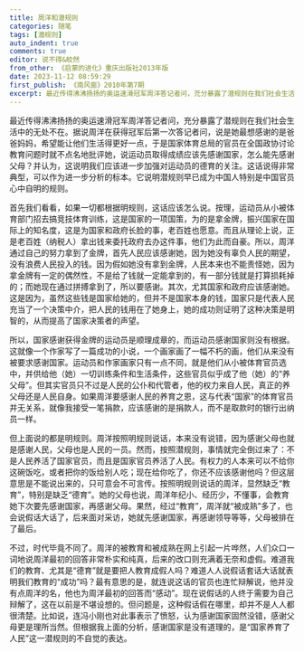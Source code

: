 ```yaml
---
title: 周洋和潜规则
categories: 随笔
tags: [潜规则]
auto_indent: true
comments: true
editor: 说不得&皎然
from_other: 《启蒙的进化》重庆出版社2013年版
date: 2023-11-12 08:59:29
first_publish: 《南风窗》2010年第7期
excerpt: 最近传得沸沸扬扬的奥运速滑冠军周洋答记者问，充分暴露了潜规则在我们社会生活中的无处不在。据说周洋在获得冠军后第一次答记者问，说是她最想感谢的是爸爸妈妈，希望能让他们生活得更好一点，于是国家体育总局的官员在全国政协讨论教育问题时就不点名地批评她，说运动员取得成绩应该先感谢国家，怎么能先感谢父母？并认为，这说明我们应该进一步加强对运动员的德育的关注。这话说得非常典型，可以作为进一步分析的标本。它说明潜规则早已成为中国人特别是中国官员心中自明的规则。
---
```

最近传得沸沸扬扬的奥运速滑冠军周洋答记者问，充分暴露了潜规则在我们社会生活中的无处不在。据说周洋在获得冠军后第一次答记者问，说是她最想感谢的是爸爸妈妈，希望能让他们生活得更好一点，于是国家体育总局的官员在全国政协讨论教育问题时就不点名地批评她，说运动员取得成绩应该先感谢国家，怎么能先感谢父母？并认为，这说明我们应该进一步加强对运动员的德育的关注。这话说得非常典型，可以作为进一步分析的标本。它说明潜规则早已成为中国人特别是中国官员心中自明的规则。

首先我们看看，如果一切都根据明规则，这话应该怎么说。按理，运动员从小被体育部门招去搞竞技体育训练，这是国家的一项国策，为的是拿金牌，振兴国家在国际上的知名度，这是为国家和政府长脸的事，老百姓也愿意。而且从理论上说，正是老百姓（纳税人）拿出钱来委托政府去办这件事，他们为此而自豪。所以，周洋通过自己的努力拿到了金牌，首先人民应该感谢她，因为她没有辜负人民的期望，没有浪费人民投入的钱。因为假如她没有拿到金牌，人民本来也不能责怪她，因为拿金牌有一定的偶然性，不是给了钱就一定能拿到的，有一部分钱就是打算损耗掉的；而她现在通过拼搏拿到了，所以要感谢。其次，尤其国家和政府应该感谢她。这是因为，虽然这些钱是国家给她的，但并不是国家本身的钱，国家只是代表人民充当了一个决策中介，把人民的钱用在了她身上，她的成功则证明了这种决策是明智的，从而提高了国家决策者的声望。

所以，国家感谢获得金牌的运动员是顺理成章的，而运动员感谢国家则没有根据。这就像一个作家写了一篇成功的小说，一个画家画了一幅不朽的画，他们从来没有被要求感谢国家。运动员和作家画家只有一点不同，就是他们从小被体育官员选中，并供给他（她）一切训练条件和生活条件，这些官员似乎成了他（她）的“养父母”。但其实官员只不过是人民的公仆和代管者，他的权力来自人民，真正的养父母还是人民自身。如果周洋要感谢人民的养育之恩，这与代表“国家”的体育官员并无关系，就像我接受一笔捐款，应该感谢的是捐款人，而不是取款时的银行出纳员一样。

但上面说的都是明规则。周洋按照明规则说话，本来没有说错，因为感谢父母也就是感谢人民，父母也是人民的一员。然而，按照潜规则，事情就完全倒过来了：不是人民养活了国家官员，而且是国家官员养活了人民。有权力的人本来可以不给你这碗饭吃，或者把你的饭给别人吃；现在给你吃了，你还不应该感谢他吗？但这层意思是不能说出来的，只可意会不可言传。按照明规则说话的周洋，显然缺乏“教育”，特别是缺乏“德育”。她的父母也说，周洋年纪小、经历少，不懂事，会教育她下次要先感谢国家，再感谢父母。果然，经过“教育”，周洋就“被成熟”多了，也会说假话大话了，后来面对采访，她就先感谢国家，再感谢领导等等，父母被排在了最后。

不过，时代毕竟不同了。周洋的被教育和被成熟在网上引起一片哗然，人们众口一词地说周洋最初的回答非常朴实和纯真，后来的改口则充满着无奈和虚假。难道我们的教育、尤其是“德育”就是要把人教育成假人吗？难道人人说假话套话大话就表明我们教育的“成功”吗？最有意思的是，就连说这话的官员也连忙辩解说，他并没有点周洋的名，他也为周洋最初的回答而“感动”。现在说假话的人终于需要为自己辩解了，这在以前是不堪设想的。但问题是，这种假话假在哪里，却并不是人人都很清楚。比如说，连冯小刚也对此事表示了愤怒，认为感谢国家固然没错，感谢父母更是理所当然。但根据我上面的分析，感谢国家是没有道理的，是“国家养育了人民”这一潜规则的不自觉的表达。

